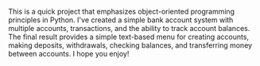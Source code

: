This is a quick project that emphasizes object-oriented programming principles in Python.
I've created a simple bank account system with multiple accounts, transactions, and the ability to track account balances.
The final result provides a simple text-based menu for creating accounts, making deposits, withdrawals, checking balances, and transferring money between accounts.
I hope you enjoy!
